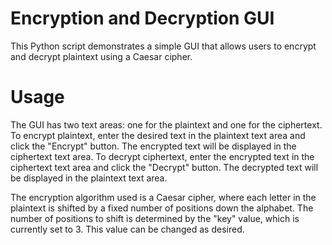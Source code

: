 # Encryption and Decryption GUI

This Python script demonstrates a simple GUI that allows users to encrypt and decrypt plaintext using a Caesar cipher.

# Usage

The GUI has two text areas: one for the plaintext and one for the ciphertext. To encrypt plaintext, enter the desired text in the plaintext text area and click the "Encrypt" button. The encrypted text will be displayed in the ciphertext text area. To decrypt ciphertext, enter the encrypted text in the ciphertext text area and click the "Decrypt" button. The decrypted text will be displayed in the plaintext text area.

The encryption algorithm used is a Caesar cipher, where each letter in the plaintext is shifted by a fixed number of positions down the alphabet. The number of positions to shift is determined by the "key" value, which is currently set to 3. This value can be changed as desired.
